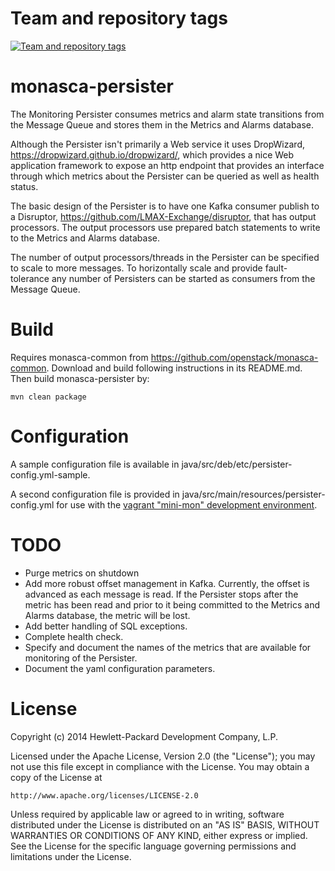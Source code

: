 Team and repository tags
========================

[![Team and repository tags](https://governance.openstack.org/tc/badges/monasca-persister.svg)](https://governance.openstack.org/tc/reference/tags/index.html)

<!-- Change things from this point on -->

monasca-persister
=============

The Monitoring Persister consumes metrics and alarm state transitions from the Message Queue and stores them in the Metrics and Alarms database.

Although the Persister isn't primarily a Web service it uses DropWizard, https://dropwizard.github.io/dropwizard/, which provides a nice Web application framework to expose an http endpoint that provides an interface through which metrics about the Persister can be queried as well as health status.

The basic design of the Persister is to have one Kafka consumer publish to a Disruptor, https://github.com/LMAX-Exchange/disruptor, that has output processors. The output processors use prepared batch statements to write to the Metrics and Alarms database.

The number of output processors/threads in the Persister can be specified to scale to more messages. To horizontally scale and provide fault-tolerance any number of Persisters can be started as consumers from the Message Queue.

# Build

Requires monasca-common from https://github.com/openstack/monasca-common. Download and build following instructions in its README.md. Then build monasca-persister by:

```
mvn clean package
```

# Configuration

A sample configuration file is available in java/src/deb/etc/persister-config.yml-sample.

A second configuration file is provided in java/src/main/resources/persister-config.yml for use with the [vagrant "mini-mon" development environment](https://github.com/openstack/monasca-vagrant/).

# TODO

* Purge metrics on shutdown
* Add more robust offset management in Kafka. Currently, the offset is advanced as each message is read. If the Persister stops after the metric has been read and prior to it being committed to the Metrics and Alarms database, the metric will be lost.
* Add better handling of SQL exceptions.
* Complete health check.
* Specify and document the names of the metrics that are available for monitoring of the Persister.
* Document the yaml configuration parameters.

# License

Copyright (c) 2014 Hewlett-Packard Development Company, L.P.

Licensed under the Apache License, Version 2.0 (the "License");
you may not use this file except in compliance with the License.
You may obtain a copy of the License at

    http://www.apache.org/licenses/LICENSE-2.0

Unless required by applicable law or agreed to in writing, software
distributed under the License is distributed on an "AS IS" BASIS,
WITHOUT WARRANTIES OR CONDITIONS OF ANY KIND, either express or
implied.
See the License for the specific language governing permissions and
limitations under the License.
